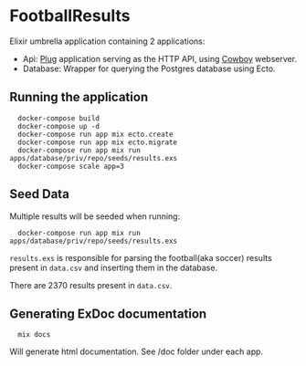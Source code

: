 # FootballResults

Elixir umbrella application containing 2 applications:

* Api: [Plug](https://github.com/elixir-plug/plug) application serving as the HTTP API,
using [Cowboy](https://github.com/ninenines/cowboy) webserver.
* Database: Wrapper for querying the Postgres database using Ecto.

## Running the application

```
  docker-compose build
  docker-compose up -d
  docker-compose run app mix ecto.create
  docker-compose run app mix ecto.migrate
  docker-compose run app mix run apps/database/priv/repo/seeds/results.exs
  docker-compose scale app=3
```

## Seed Data

Multiple results will be seeded when running:
```
  docker-compose run app mix run apps/database/priv/repo/seeds/results.exs
```

`results.exs` is responsible for parsing the football(aka soccer) results present
in `data.csv` and inserting them in the database.

There are 2370 results present in `data.csv`.

## Generating ExDoc documentation

```
  mix docs
```  

Will generate html documentation. See /doc folder under each app.
